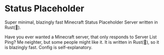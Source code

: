 # Status Placeholder
Super minimal, blazingly fast Minecraft Status Placeholder Server written in Rust(🚀).

Have you ever wanted a Minecraft server, that only responds to Server List Ping? Me neighter, but some people might like it.
It is written in Rust(🚀), so it is blazingly fast. Config is self-explanatory.
